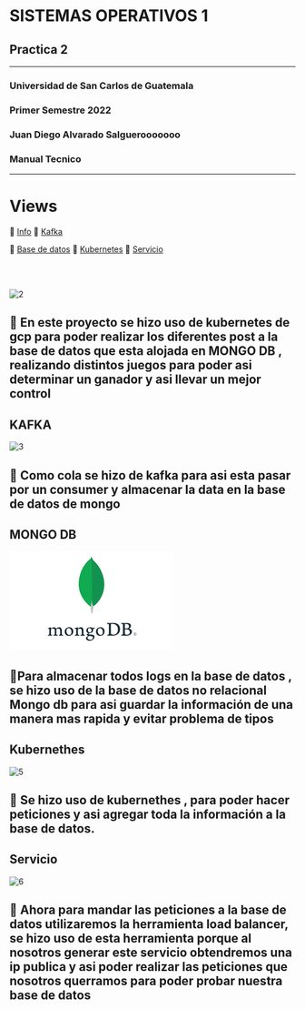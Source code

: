 # SISTEMAS OPERATIVOS 1
##  Practica 2

---

### Universidad de San Carlos de Guatemala
### Primer Semestre 2022
###  Juan Diego Alvarado Salguerooooooo

### Manual Tecnico


---

# Views

:round_pushpin: [Info](#id2)
:round_pushpin: [Kafka](#id3)

:round_pushpin: [Base de datos](#id4)
:round_pushpin: [Kubernetes](#id5)
:round_pushpin: [Servicio](#id6)

<br>
<br>



![2](https://github.com/solaresjuan98/sopes1-proyecto-1s2022/blob/main/Manuales/Imagenes/google_cloud.png)

## :beginner:   En este proyecto se hizo uso de kubernetes de gcp para poder realizar los diferentes  post a la base de datos  que esta alojada en MONGO DB  ,  realizando distintos juegos para poder asi determinar un ganador  y asi llevar un mejor control   <a name="id2"></a>


## KAFKA
![3](https://github.com/Juandi22001/Practica2_sopes_201807335/blob/main/Imagenes/kafka.jpg)
## :beginner: Como cola  se hizo de kafka   para asi esta pasar por un consumer y almacenar la data en la base de datos de mongo <a name="id3"></a>

## MONGO DB 

![4](https://github.com/Juandi22001/Practica1Sopes/blob/main/Manuales/Img/mongo.png)

## :beginner:Para almacenar todos logs en la base de datos , se hizo  uso de la base de datos no relacional Mongo db para asi guardar la información de una manera  mas rapida  y evitar problema de tipos  <a name="id4"></a>




## Kubernethes
![5](https://github.com/Juandi22001/Practica2_sopes_201807335/blob/main/Imagenes/kuber.png)
## :beginner:  Se hizo uso de kubernethes , para poder    hacer peticiones y asi agregar toda la información a la base de datos.
## Servicio

![6](https://github.com/solaresjuan98/sopes1-proyecto-1s2022/blob/main/Manuales/Imagenes/load_balancer.png)

## :beginner:  Ahora para mandar las peticiones a la base de datos  utilizaremos la herramienta load balancer, se hizo uso de esta herramienta porque al nosotros  generar este servicio obtendremos una ip publica y asi poder realizar las peticiones que nosotros querramos para poder probar nuestra base de datos <a name="id6"></a>


